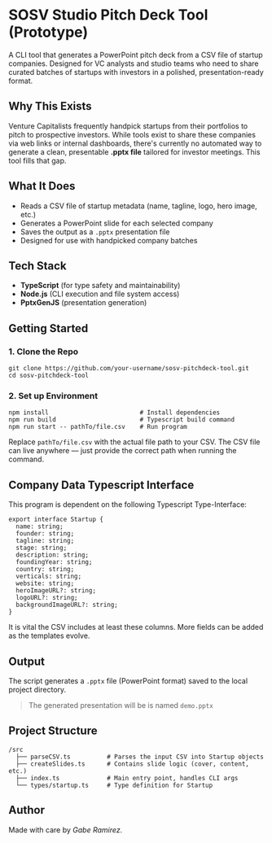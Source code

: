 # SOSV Studio Pitch Deck Tool (Prototype)

A CLI tool that generates a PowerPoint pitch deck from a CSV file of startup companies. Designed for VC analysts and studio teams who need to share curated batches of startups with investors in a polished, presentation-ready format.

## Why This Exists

Venture Capitalists frequently handpick startups from their portfolios to pitch to prospective investors. While tools exist to share these companies via web links or internal dashboards, there's currently no automated way to generate a clean, presentable **.pptx file** tailored for investor meetings. This tool fills that gap.

## What It Does

- Reads a CSV file of startup metadata (name, tagline, logo, hero image, etc.)
- Generates a PowerPoint slide for each selected company
- Saves the output as a `.pptx` presentation file
- Designed for use with handpicked company batches

## Tech Stack

- **TypeScript** (for type safety and maintainability)
- **Node.js** (CLI execution and file system access)
- **PptxGenJS** (presentation generation)

## Getting Started

### 1. Clone the Repo

```
git clone https://github.com/your-username/sosv-pitchdeck-tool.git
cd sosv-pitchdeck-tool
```

### 2. Set up Environment

```
npm install                         # Install dependencies
npm run build                       # Typescript build command
npm run start -- pathTo/file.csv    # Run program
```

Replace `pathTo/file.csv` with the actual file path to your CSV. The CSV file can live anywhere — just provide the correct path when running the command.

## Company Data Typescript Interface

This program is dependent on the following Typescript Type-Interface:

```
export interface Startup {
  name: string;
  founder: string;
  tagline: string;
  stage: string;
  description: string;
  foundingYear: string;
  country: string;
  verticals: string;
  website: string;
  heroImageURL?: string;
  logoURL?: string;
  backgroundImageURL?: string;
}
```

It is vital the CSV includes at least these columns. More fields can be added as the templates evolve.

## Output

The script generates a `.pptx` file (PowerPoint format) saved to the local project directory.

> The generated presentation will be is named `demo.pptx`

## Project Structure

```
/src
  ├── parseCSV.ts          # Parses the input CSV into Startup objects
  ├── createSlides.ts      # Contains slide logic (cover, content, etc.)
  ├── index.ts             # Main entry point, handles CLI args
  └── types/startup.ts     # Type definition for Startup

```

## Author

Made with care by _Gabe Ramirez_.
